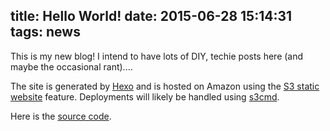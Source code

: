 title: Hello World!
date: 2015-06-28 15:14:31
tags: news
---

This is my new blog! I intend to have lots of DIY, techie posts here (and maybe the occasional rant)....

The site is generated by [Hexo](http://hexo.io/) and is hosted on Amazon using the [S3 static website](http://docs.aws.amazon.com/AmazonS3/latest/dev/WebsiteHosting.html) feature. Deployments will likely be handled using [s3cmd](http://s3tools.org/s3cmd).

Here is the [source code](https://github.com/TomDunn/blog-tomdunn).
